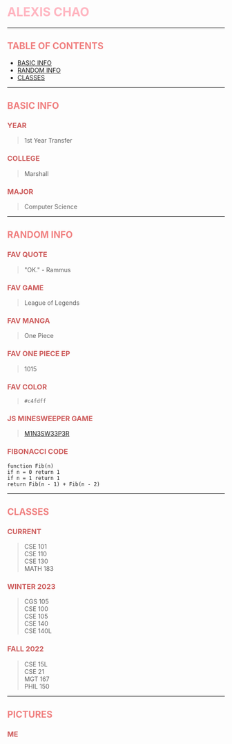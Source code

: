 # <span style="color:lightpink">**ALEXIS CHAO**</span>

---

## <span style="color:lightcoral">**TABLE OF CONTENTS**</span>
- [BASIC INFO](#basic-info)
- [RANDOM INFO](#random-info)
- [CLASSES](#classes)

---

## <span style="color:lightcoral">**BASIC INFO**</span>

### <span style="color:indianred">**YEAR**</span>
> 1st Year Transfer

### <span style="color:indianred">**COLLEGE**</span>
> Marshall

### <span style="color:indianred">**MAJOR**</span>
> Computer Science

---

## <span style="color:lightcoral">**RANDOM INFO**</span>

### <span style="color:indianred">**FAV QUOTE**</span>
> "OK." - Rammus

### <span style="color:indianred">**FAV GAME**</span>
> League of Legends

### <span style="color:indianred">**FAV MANGA**</span>
> One Piece

### <span style="color:indianred">**FAV ONE PIECE EP**</span>
> 1015

### <span style="color:indianred">**FAV COLOR**</span>
>`#c4fdff`

### <span style="color:indianred">**JS MINESWEEPER GAME**</span>
>[M1N3SW33P3R](https://alexisapcs.github.io/Minesweeper/)

### <span style="color:indianred">**FIBONACCI CODE**</span>
```
function Fib(n)
if n = 0 return 1
if n = 1 return 1
return Fib(n - 1) + Fib(n - 2) 
```

---

## <span style="color:lightcoral">**CLASSES**</span>

### <span style="color:indianred">**CURRENT**</span>
> CSE 101<br />
> CSE 110<br />
> CSE 130<br />
> MATH 183

### <span style="color:indianred">**WINTER 2023**</span>
> CGS 105<br />
> CSE 100<br />
> CSE 105<br />
> CSE 140<br />
> CSE 140L

### <span style="color:indianred">**FALL 2022**</span>
> CSE 15L<br />
> CSE 21<br />
> MGT 167<br />
> PHIL 150 

---

## <span style="color:lightcoral">**PICTURES**</span>

### <span style="color:indianred">**ME**</span>